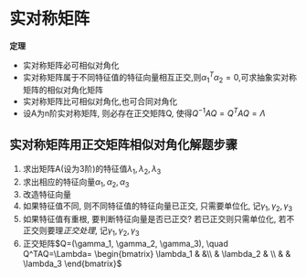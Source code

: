 # 实对称矩阵

**定理**

- 实对称矩阵必可相似对角化
- 实对称矩阵属于不同特征值的特征向量相互正交,则$\alpha^T_1\alpha_2=0$,可求抽象实对称矩阵的相似对角化矩阵
- 实对称矩阵比可相似对角化,也可合同对角化
- 设A为n阶实对称矩阵, 则必存在正交矩阵Q, 使得$Q^{-1}AQ=Q^TAQ=\Lambda$

## 实对称矩阵用正交矩阵相似对角化解题步骤

1. 求出矩阵A(设为3阶)的特征值$\lambda_1, \lambda_2, \lambda_3$
2. 求出相应的特征向量$\alpha_1, \alpha_2, \alpha_3$
3. 改造特征向量
4. 如果特征值不同, 则不同特征值的特征向量已正交, 只需要单位化, 记$\gamma_1, \gamma_2, \gamma_3$
5. 如果特征值有重根, 要判断特征向量是否已正交? 若已正交则只需单位化, 若不正交则要理*正交处理*, 记$\gamma_1, \gamma_2, \gamma_3$
6. 正交矩阵$Q=(\gamma_1, \gamma_2, \gamma_3), \quad Q^TAQ=\Lambda=
\begin{bmatrix}
	\lambda_1 & &\\
	& \lambda_2 & \\
	& & \lambda_3
\end{bmatrix}$
